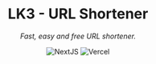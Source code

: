 <div align="center">

# LK3 - URL Shortener

*Fast, easy and free URL shortener.*

![NextJS](https://img.shields.io/badge/Next%2014-black?style=for-the-badge&logo=next.js&logoColor=white)
![Vercel](https://img.shields.io/badge/vercel-%23000000.svg?style=for-the-badge&logo=vercel&logoColor=white)

<div/>
